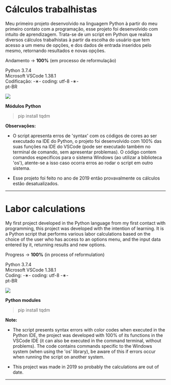# Cálculos trabalhistas

Meu primeiro projeto desenvolvido na linguagem Python à partir do meu primeiro contato com a programação, esse projeto foi desenvolvido com intuito de aprendizagem. Trata-se de um script em Python que realiza diversos cálculos trabalhistas à partir da escolha do usuário que tem acesso a um menu de opções, e dos dados de entrada inseridos pelo mesmo, retornando resultados e novas opções. 

Andamento -> <strong>100%</strong> (em processo de reformulação)

Python 3.7.4 </br>
Microsoft VSCode 1.38.1 </br>
Codificação: -&lowast;- coding: utf-8 -&lowast;- </br>
pt-BR </br>

![](https://github.com/alpdias/calculos-trabalhistas-python/blob/master/img/menu-inicial.png)

<strong>Módulos Python</strong>

> pip install tqdm

<strong>Observações:</strong> 

* O script apresenta erros de 'syntax' com os códigos de cores ao ser executado na IDE do Python, o projeto foi desenvolvido com 100% das suas funções na IDE do VSCode (pode ser executado também no terminal de comando, sem apresentar problemas). O código contem comandos especificos para o sistema Windows (ao utilizar a biblioteca 'os'), atente-se a isso caso ocorra erros ao rodar o script em outro sistema.

* Esse projeto foi feito no ano de 2019 então provavalmente os cálculos estão desatualizados.

---------------------------------------------------------------------------------------------------------------------------------------

# Labor calculations

My first project developed in the Python language from my first contact with programming, this project was developed with the intention of learning.  It is a Python script that performs various labor calculations based on the choice of the user who has access to an options menu, and the input data entered by it, returning results and new options.

Progress -> <strong>100%</strong> (in process of reformulation)

Python 3.7.4 </br>
Microsoft VSCode 1.38.1 </br>
Coding: -&lowast;- coding: utf-8 -&lowast;- </br>
pt-BR </br>

![](https://github.com/alpdias/calculos-trabalhistas-python/blob/master/img/menu-inicial.png)

<strong>Python modules</strong>

> pip install tqdm

<strong>Note:</strong> 

* The script presents syntax errors with color codes when executed in the Python IDE, the project was developed with 100% of its functions in the VSCode IDE (it can also be executed in the command terminal, without problems).  The code contains commands specific to the Windows system (when using the 'os' library), be aware of this if errors occur when running the script on another system.

* This project was made in 2019 so probably the calculations are out of date.

----------------------------------------------------------------------------------------------------------------------------------------
